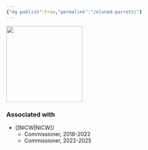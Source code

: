 ```yaml
---
{"dg-publish":true,"permalink":"/eluned-parrott/"}
---
```



<img src="https://nationalinfrastructurecommission.wales/wp-content/uploads/2022/07/gdp-011-HS-m-819x1024.jpg" height="200">

### Associated with
- [[NICW\|NICW]]
	- Commissioner, 2018-2022
	- Commissioner, 2022-2025